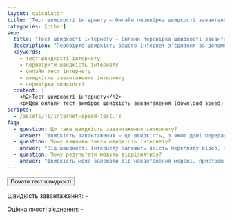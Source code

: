 ```yaml
---
layout: calculator
title: "Тест швидкості інтернету — Онлайн перевірка швидкості завантаження"
categories: [other]
seo:
  title: "Тест швидкості інтернету — Онлайн перевірка швидкості завантаження"
  description: "Перевірте швидкість вашого інтернет-з’єднання за допомогою простого онлайн тесту завантаження. Отримайте результат у Мбіт/с та оцінку якості з’єднання."
  keywords:
    - тест швидкості інтернету
    - перевірити швидкість інтернету
    - онлайн тест інтернету
    - швидкість завантаження інтернету
    - перевірка швидкості
  content: |
    <h2>Тест швидкості інтернету</h2>
    <p>Цей онлайн тест вимірює швидкість завантаження (download speed) вашого інтернет-з’єднання. Просто натисніть кнопку, і ми завантажимо тестовий файл, щоб оцінити швидкість.</p>  
scripts:
  - /assets/js/internet-speed-test.js
faq:
  - question: Що таке швидкість завантаження інтернету?
    answer: "Швидкість завантаження — це швидкість, з якою дані передаються з Інтернету на ваш пристрій, вимірюється в Мбіт/с."
  - question: Чому важливо знати швидкість інтернету?
    answer: "Від швидкості інтернету залежить якість перегляду відео, завантаження файлів та робота онлайн-сервісів."
  - question: Чому результати можуть відрізнятися?
    answer: "Швидкість може залежати від навантаження мережі, пристрою, часу доби та інших факторів."
---
```

<div class="calculator-block">
  <button id="start-test">Почати тест швидкості</button>
  <p>Швидкість завантаження: <span id="download-speed">-</span></p>
  <p>Оцінка якості з’єднання: <strong><span id="speed-category">-</span></strong></p>
</div>

